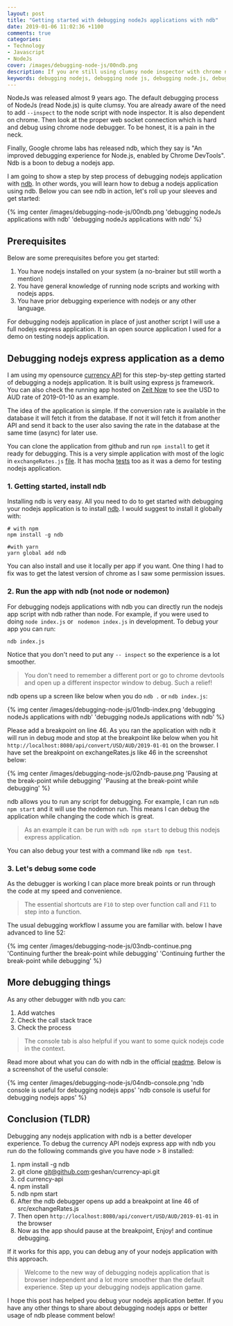 ```yaml
---
layout: post
title: "Getting started with debugging nodeJs applications with ndb"
date: 2019-01-06 11:02:36 +1100
comments: true
categories:
- Technology
- Javascript
- NodeJs
cover: /images/debugging-node-js/00ndb.png
description: If you are still using clumsy node inspector with chrome node debuggger, its time to step up your debugging nodejs app skills with ndb for nodejs 8 or later
keywords: debugging nodejs, debugging node js, debugging node.js, debugging node js apps, debugging node js apps with ndb, ndb, nodejs ndb, ndb nodejs
---
```


NodeJs was released almost 9 years ago. The default debugging process of NodeJs (read Node.js) is quite clumsy. You are already aware of the need to add `--inspect` to the node script with node inspector. It is also dependent on chrome. Then look at the proper web socket connection which is hard and debug using chrome node debugger. To be honest, it is a pain in the neck. 

Finally, Google chrome labs has released ndb, which they say is "An improved debugging experience for Node.js, enabled by Chrome DevTools". Ndb is a boon to debug a nodejs app.

I am going to show a step by step process of debugging nodejs application with [ndb](https://github.com/GoogleChromeLabs/ndb "ndb github page"). In other words, you will learn how to debug a nodejs application using ndb. Below you can see ndb in action, let's roll up your sleeves and get started:

{% img center /images/debugging-node-js/00ndb.png 'debugging nodeJs applications with ndb' 'debugging nodeJs applications with ndb' %}
<!-- more -->

## Prerequisites

Below are some prerequisites before you get started:

1. You have nodejs installed on your system (a no-brainer but still worth a mention)
1. You have general knowledge of running node scripts and working with nodejs apps.
1. You have prior debugging experience with nodejs or any other language.

For debugging nodejs application in place of just another script I will use a full nodejs express application. It is an open source application I used for a demo on testing nodejs application.

## Debugging nodejs express application as a demo

I am using my opensource [currency API](https://github.com/geshan/currency-api "Currency API app on github") for this step-by-step getting started of debugging a nodejs application. It is built using express js framework. You can also check the running app hosted on [Zeit Now](https://currency-api-nodejs.now.sh/api/convert/USD/AUD/2019-01-01 "Currency API app hosted on Zeit now") to see the USD to AUD rate of 2019-01-10 as an example. 

The idea of the application is simple. If the conversion rate is available in the database it will fetch it from the database. If not it will fetch it from another API and send it back to the user also saving the rate in the database at the same time (async) for later use. 

You can clone the application from github and run `npm install` to get it ready for debugging. This is a very simple application with most of the logic in `exchangeRates.js` [file](https://github.com/geshan/currency-api/blob/master/src/exchangeRates.js "You can have a look at the code on github"). It has mocha [tests](https://github.com/geshan/currency-api/blob/master/test/exchnageRatesTest.js "You can check the test too") too as it was a demo for testing nodejs application.

### 1. Getting started, install ndb

Installing ndb is very easy. All you need to do to get started with debugging your nodejs application is to install [ndb](https://github.com/GoogleChromeLabs/ndb#installation "ndb installation instructions on github"). I would suggest to install it globally with:

```
# with npm
npm install -g ndb

#with yarn
yarn global add ndb
```
You can also install and use it locally per app if you want. One thing I had to fix was to get the latest version of chrome as I saw some permission issues.

### 2. Run the app with ndb (not node or nodemon)

For debugging nodejs applications with ndb you can directly run the nodejs app script with ndb rather than node. For example, if you were used to doing `node index.js` or ` nodemon index.js` in development. To debug your app you can run:

```
ndb index.js
```

Notice that you don't need to put any `-- inspect` so the experience is a lot smoother. 

> You don't need to remember a different port or go to chrome devtools and open up a different inspector window to debug. Such a relief!

ndb opens up a screen like below when you do `ndb .` or `ndb index.js`:

{% img center /images/debugging-node-js/01ndb-index.png 'debugging nodeJs applications with ndb' 'debugging nodeJs applications with ndb' %}

Please add a breakpoint on line 46. As you ran the application with ndb it will run in debug mode and stop at the breakpoint like below when you hit `http://localhost:8080/api/convert/USD/AUD/2019-01-01` on the browser. I have set the breakpoint on exchangeRates.js like 46 in the screenshot below:

{% img center /images/debugging-node-js/02ndb-pause.png 'Pausing at the break-point while debugging' 'Pausing at the break-point while debugging' %}

ndb allows you to run any script for debugging. For example, I can run `ndb npm start` and it will use the nodemon run. This means I can debug the application while changing the code which is great. 

> As an example it can be run with `ndb npm start` to debug this nodejs express application. 

You can also debug your test with a command like `ndb npm test`.

### 3. Let's debug some code

As the debugger is working I can place more break points or run through the code at my speed and convenience. 

> The essential shortcuts are `F10` to step over function call and `F11` to step into a function. 

The usual debugging workflow I assume you are familiar with. below I have advanced to line 52:

{% img center /images/debugging-node-js/03ndb-continue.png 'Continuing further the break-point while debugging' 'Continuing further the break-point while debugging' %}

## More debugging things

As any other debugger with ndb you can:

1. Add watches
1. Check the call stack trace
1. Check the process

> The console tab is also helpful if you want to some quick nodejs code in the context. 

Read more about what you can do with ndb in the official [readme](https://github.com/GoogleChromeLabs/ndb#what-can-i-do "ndb readme what can I do section"). Below is a screenshot of the useful console:

{% img center /images/debugging-node-js/04ndb-console.png 'ndb console is useful for debugging nodejs apps' 'ndb console is useful for debugging nodejs apps' %}

## Conclusion (TLDR)

Debugging any nodejs application with ndb is a better developer experience. To debug the currency API nodejs express app with ndb you run do the following commands give you have node > 8 installed:

1. npm install -g ndb
1. git clone git@github.com:geshan/currency-api.git
1. cd currency-api
1. npm install
1. ndb npm start
1. After the ndb debugger opens up add a breakpoint at line 46 of src/exchangeRates.js
1. Then open `http://localhost:8080/api/convert/USD/AUD/2019-01-01` in the browser
1. Now as the app should pause at the breakpoint, Enjoy! and continue debugging.

If it works for this app, you can debug any of your nodejs application with this approach.

> Welcome to the new way of debugging nodejs application that is browser independent and a lot more smoother than the default experience. Step up your debugging nodejs application game.

I hope this post has helped you debug your nodejs application better. If you have any other things to share about debugging nodejs apps or better usage of ndb please comment below!
